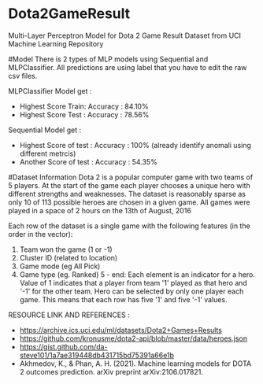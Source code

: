 # Dota2GameResult
Multi-Layer Perceptron Model for Dota 2 Game Result Dataset from UCI Machine Learning Repository

#Model
There is 2 types of MLP models using Sequential and MLPClassifier. All predictions are using label that you have to edit the raw csv files. 

MLPClassifier Model get :
- Highest Score Train: Accuracy : 84.10%
- Highest Score Test : Accuracy : 78.56%

Sequential Model get :
- Highest Score of test : Accuracy : 100% (already identify anomali using different metrcis)
- Another Score of test : Accuracy : 54.35%

#Dataset Information 
Dota 2 is a popular computer game with two teams of 5 players. At the start of the game each player chooses a unique hero with different strengths and weaknesses. The dataset is reasonably sparse as only 10 of 113 possible heroes are chosen in a given game. All games were played in a space of 2 hours on the 13th of August, 2016

Each row of the dataset is a single game with the following features (in the order in the vector):
1. Team won the game (1 or -1)
2. Cluster ID (related to location)
3. Game mode (eg All Pick)
4. Game type (eg. Ranked)
5 - end: Each element is an indicator for a hero. Value of 1 indicates that a player from team '1' played as that hero and '-1' for the other team. Hero can be selected by only one player each game. This means that each row has five '1' and five '-1' values.

RESOURCE LINK AND REFERENCES :
- https://archive.ics.uci.edu/ml/datasets/Dota2+Games+Results
- https://github.com/kronusme/dota2-api/blob/master/data/heroes.json
- https://gist.github.com/da-steve101/1a7ae319448db431715bd75391a66e1b
- Akhmedov, K., & Phan, A. H. (2021). Machine learning models for DOTA 2 outcomes prediction. arXiv preprint arXiv:2106.017821.
